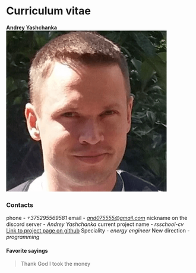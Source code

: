 # Curriculum vitae
**Andrey Yashchanka**
![photo](photo.png "photo Andrey Yashchanka")
### Contacts
phone - *+375295569581*
email - *and075555@gmail.com*
nickname on the discord server - *Andrey Yashchanka*
current project name - *rsschool-cv*
[Link to project page on github](https://github.com/And-cpu225/rsschool-cv/tree/gh-pages)
Speciality - *energy engineer*
New direction - *programming*
#### Favorite sayings
>Thank God I took the money
